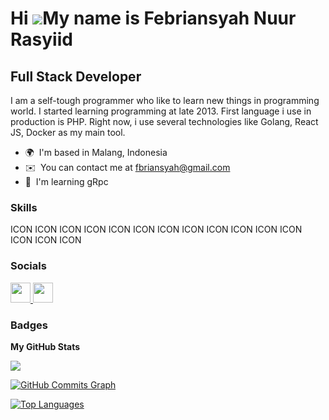 Hi ![](https://user-images.githubusercontent.com/18350557/176309783-0785949b-9127-417c-8b55-ab5a4333674e.gif)My name is Febriansyah Nuur Rasyiid
================================================================================================================================================

Full Stack Developer
--------------------

I am a self-tough programmer who like to learn new things in programming world. I started learning programming at late 2013. First language i use in production is PHP. Right now, i use several technologies like Golang, React JS, Docker as my main tool.

* 🌍  I'm based in Malang, Indonesia
* ✉️  You can contact me at [fbriansyah@gmail.com](mailto:fbriansyah@gmail.com)
* 🧠  I'm learning gRpc

### Skills


<p align="left">
ICON ICON ICON ICON ICON ICON ICON ICON ICON ICON ICON ICON ICON ICON ICON
</p>


### Socials

<p align="left"> <a href="https://www.github.com/fbriansyah" target="_blank" rel="noreferrer"> <picture> <source media="(prefers-color-scheme: dark)" srcset="https://raw.githubusercontent.com/danielcranney/readme-generator/main/public/icons/socials/github.svg" /> <source media="(prefers-color-scheme: light)" srcset="https://raw.githubusercontent.com/danielcranney/readme-generator/main/public/icons/socials/github.svg" /> <img src="https://raw.githubusercontent.com/danielcranney/readme-generator/main/public/icons/socials/github.svg" width="32" height="32" /> </picture> </a> <a href="https://www.linkedin.com/in/febrianrasyiid" target="_blank" rel="noreferrer"> <picture> <source media="(prefers-color-scheme: dark)" srcset="undefined" /> <source media="(prefers-color-scheme: light)" srcset="https://raw.githubusercontent.com/danielcranney/readme-generator/main/public/icons/socials/linkedin.svg" /> <img src="https://raw.githubusercontent.com/danielcranney/readme-generator/main/public/icons/socials/linkedin.svg" width="32" height="32" /> </picture> </a></p>

### Badges

<b>My GitHub Stats</b>

<a href="http://www.github.com/fbriansyah"><img src="https://github-readme-streak-stats.herokuapp.com/?user=fbriansyah&stroke=ffffff&background=1c1917&ring=0891b2&fire=0891b2&currStreakNum=ffffff&currStreakLabel=0891b2&sideNums=ffffff&sideLabels=ffffff&dates=ffffff&hide_border=true" /></a>

<a href="http://www.github.com/fbriansyah"><img src="https://github-readme-activity-graph.cyclic.app/graph?username=fbriansyah&bg_color=1c1917&color=ffffff&line=0891b2&point=ffffff&area_color=1c1917&area=true&hide_border=true&custom_title=GitHub%20Commits%20Graph" alt="GitHub Commits Graph" /></a>

<a href="https://github.com/fbriansyah" align="left"><img src="https://github-readme-stats.vercel.app/api/top-langs/?username=fbriansyah&langs_count=10&title_color=0891b2&text_color=ffffff&icon_color=0891b2&bg_color=1c1917&hide_border=true&locale=en&custom_title=Top%20%Languages" alt="Top Languages" /></a>
